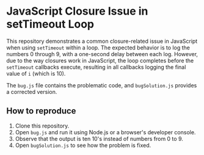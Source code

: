 # JavaScript Closure Issue in setTimeout Loop

This repository demonstrates a common closure-related issue in JavaScript when using `setTimeout` within a loop.  The expected behavior is to log the numbers 0 through 9, with a one-second delay between each log. However, due to the way closures work in JavaScript, the loop completes before the `setTimeout` callbacks execute, resulting in all callbacks logging the final value of `i` (which is 10). 

The `bug.js` file contains the problematic code, and `bugSolution.js` provides a corrected version.

## How to reproduce

1. Clone this repository.
2. Open `bug.js` and run it using Node.js or a browser's developer console.
3. Observe that the output is ten 10's instead of numbers from 0 to 9. 
4. Open `bugSolution.js` to see how the problem is fixed.